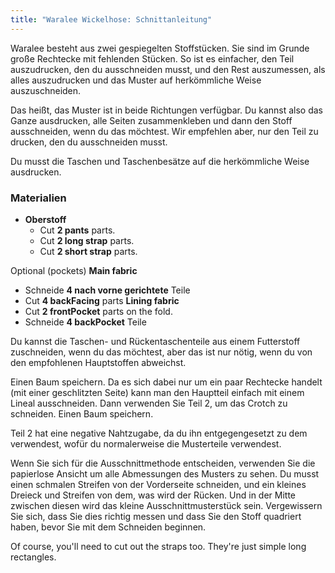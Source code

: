 ```yaml
---
title: "Waralee Wickelhose: Schnittanleitung"
---
```


<Note>

Waralee besteht aus zwei gespiegelten Stoffstücken.
Sie sind im Grunde große Rechtecke mit fehlenden Stücken.
So ist es einfacher, den Teil auszudrucken, den du ausschneiden musst, und den Rest auszumessen,
als alles auszudrucken und das Muster auf herkömmliche Weise auszuschneiden.

Das heißt, das Muster ist in beide Richtungen verfügbar. Du kannst also das Ganze ausdrucken, alle Seiten zusammenkleben und dann den Stoff ausschneiden, wenn du das möchtest. Wir empfehlen aber, nur den Teil zu drucken, den du ausschneiden musst.

Du musst die Taschen und Taschenbesätze auf die herkömmliche Weise ausdrucken.

</Note>

### Materialien

- **Oberstoff**
  - Cut **2 pants** parts.
  - Cut **2 long strap** parts.
  - Cut **2 short strap** parts.

Optional (pockets) **Main fabric**
  - Schneide **4 nach vorne gerichtete** Teile
  - Cut **4 backFacing** parts **Lining fabric**
  - Cut **2 frontPocket** parts on the fold.
  - Schneide **4 backPocket** Teile


<Note>

Du kannst die Taschen- und Rückentaschenteile aus einem Futterstoff zuschneiden, wenn du das möchtest, aber das ist nur nötig, wenn du von den empfohlenen Hauptstoffen abweichst.

</Note>

<Tip>

Einen Baum speichern.
Da es sich dabei nur um ein paar Rechtecke handelt (mit einer geschlitzten Seite) kann man den Hauptteil einfach mit einem Lineal ausschneiden. Dann verwenden Sie Teil 2, um das Crotch zu schneiden. Einen Baum speichern.

Teil 2 hat eine negative Nahtzugabe, da du ihn entgegengesetzt zu dem verwendest, wofür du normalerweise die Musterteile verwendest.

Wenn Sie sich für die Ausschnittmethode entscheiden, verwenden Sie die papierlose Ansicht um alle Abmessungen des Musters zu sehen.
Du musst einen schmalen Streifen von der Vorderseite schneiden, und ein kleines Dreieck und Streifen von dem, was wird der Rücken.
Und in der Mitte zwischen diesen wird das kleine Ausschnittmusterstück sein.
Vergewissern Sie sich, dass Sie dies richtig messen und dass Sie den Stoff quadriert haben, bevor Sie mit dem Schneiden beginnen.

Of course, you'll need to cut out the straps too. They're just simple long rectangles. 
</Tip>
